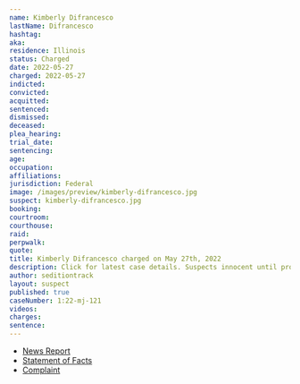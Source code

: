 ```yaml
---
name: Kimberly Difrancesco
lastName: Difrancesco
hashtag:
aka:
residence: Illinois
status: Charged
date: 2022-05-27
charged: 2022-05-27
indicted:
convicted:
acquitted:
sentenced:
dismissed:
deceased:
plea_hearing:
trial_date:
sentencing:
age:
occupation:
affiliations:
jurisdiction: Federal
image: /images/preview/kimberly-difrancesco.jpg
suspect: kimberly-difrancesco.jpg
booking:
courtroom:
courthouse:
raid:
perpwalk:
quote:
title: Kimberly Difrancesco charged on May 27th, 2022
description: Click for latest case details. Suspects innocent until proven guilty.
author: seditiontrack
layout: suspect
published: true
caseNumber: 1:22-mj-121
videos:
charges:
sentence:
---
```


- [News Report](https://chicago.suntimes.com/crime/2022/6/2/23151660/capitol-riot-illinois-women-charges-trudy-castle-kimberly-difrancesco)
- [Statement of Facts](https://www.justice.gov/usao-dc/case-multi-defendant/file/1510191/download)
- [Complaint](https://www.justice.gov/usao-dc/case-multi-defendant/file/1510196/download)
